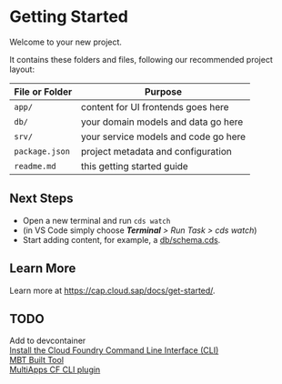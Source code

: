 # Getting Started

Welcome to your new project.

It contains these folders and files, following our recommended project layout:

File or Folder | Purpose
---------|----------
`app/` | content for UI frontends goes here
`db/` | your domain models and data go here
`srv/` | your service models and code go here
`package.json` | project metadata and configuration
`readme.md` | this getting started guide


## Next Steps

- Open a new terminal and run `cds watch`
- (in VS Code simply choose _**Terminal** > Run Task > cds watch_)
- Start adding content, for example, a [db/schema.cds](db/schema.cds).


## Learn More

Learn more at https://cap.cloud.sap/docs/get-started/.

## TODO
Add to devcontainer   
[Install the Cloud Foundry Command Line Interface (CLI)](https://developers.sap.com/tutorials/cp-cf-download-cli.html)   
[MBT Built Tool](https://sap.github.io/cloud-mta-build-tool/download/)   
[MultiApps CF CLI plugin](https://github.com/cloudfoundry/multiapps-cli-plugin/blob/master/README.md)